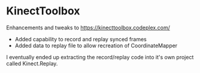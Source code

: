 KinectToolbox
=============
Enhancements and tweaks to https://kinecttoolbox.codeplex.com/
* Added capability to record and replay synced frames
* Added data to replay file to allow recreation of CoordinateMapper

I eventually ended up extracting the record/replay code into it's own project called Kinect.Replay.
